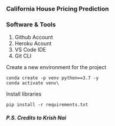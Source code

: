 ### California House Pricing Prediction

### Software & Tools

1. Github Account
2. Heroku Acount
3. VS Code IDE
4. Git CLI

Create a new environment for the project

```
conda create -p venv python==3.7 -y
conda activate venv\
```

Install libraries

```
pip install -r requirements.txt
```

##### P.S. Credits to Krish Nai
